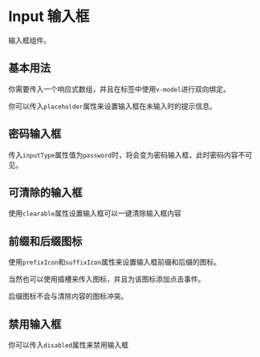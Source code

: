 # Input 输入框

输入框组件。

## 基本用法

你需要传入一个响应式数组，并且在标签中使用`v-model`进行双向绑定。

你可以传入`placeholder`属性来设置输入框在未输入时的提示信息。

<preview path="./basic.vue" title="." description="."></preview>

## 密码输入框

传入`inputType`属性值为`password`时，将会变为密码输入框，此时密码内容不可见。

<preview path="./password.vue" title="." description="."></preview>

## 可清除的输入框

使用`clearable`属性设置输入框可以一键清除输入框内容

<preview path="./clearable.vue" title="." description="."></preview>

## 前缀和后缀图标

使用`prefixIcon`和`suffixIcon`属性来设置输入框前缀和后缀的图标。

当然也可以使用插槽来传入图标，并且为该图标添加点击事件。

后缀图标不会与清除内容的图标冲突。

<preview path="./with-icon.vue" title="." description="."></preview>

## 禁用输入框

你可以传入`disabled`属性来禁用输入框

<preview path="./disabled.vue" title="." description="."></preview>
